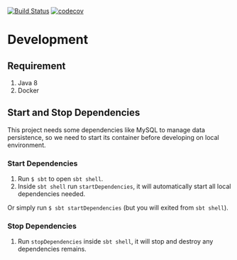 [![Build Status](https://www.travis-ci.org/hellowin/kanca-api.svg?branch=master)](https://www.travis-ci.org/hellowin/kanca-api)
[![codecov](https://codecov.io/gh/hellowin/kanca-api/branch/master/graph/badge.svg)](https://codecov.io/gh/hellowin/kanca-api)

# Development

## Requirement

1. Java 8
1. Docker

## Start and Stop Dependencies

This project needs some dependencies like MySQL to manage data persistence,
so we need to start its container before developing on local environment.

### Start Dependencies

1. Run `$ sbt` to open `sbt shell`.
1. Inside `sbt shell` run `startDependencies`, it will automatically start all local dependencies needed.

Or simply run `$ sbt startDependencies` (but you will exited from `sbt shell`).

### Stop Dependencies

1. Run `stopDependencies` inside `sbt shell`, it will stop and destroy any dependencies remains.
